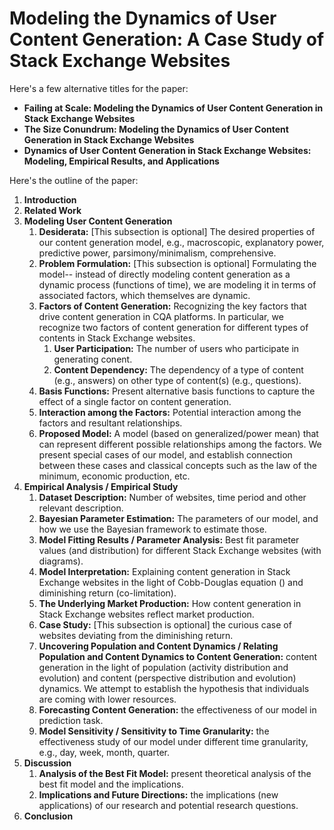 # Modeling the Dynamics of User Content Generation: A Case Study of Stack Exchange Websites
Here's a few alternative titles for the paper:
- **Failing at Scale: Modeling the Dynamics of User Content Generation in Stack Exchange Websites**
- **The Size Conundrum: Modeling the Dynamics of User Content Generation in Stack Exchange Websites**
- **Dynamics of User Content Generation in Stack Exchange Websites: Modeling, Empirical Results, and Applications**



Here's the outline of the paper:
1. **Introduction**
2. **Related Work**
3. **Modeling User Content Generation**
   1. **Desiderata:** [This subsection is optional] The desired properties of our content generation model, e.g., macroscopic, explanatory power, predictive power, parsimony/minimalism, comprehensive.
   2. **Problem Formulation:** [This subsection is optional] Formulating the model-- instead of directly modeling content generation as a dynamic process (functions of time), we are modeling it in terms of associated factors, which themselves are dynamic.
   3. **Factors of Content Generation:** Recognizing the key factors that drive content generation in CQA platforms. In particular, we recognize two factors of content generation for different types of contents in Stack Exchange websites. 
       1. **User Participation:** The number of users who participate in generating conent.
       2. **Content Dependency:**  The dependency of a type of content (e.g., answers) on other type of content(s) (e.g., questions).
   4. **Basis Functions:** Present alternative basis functions to capture the effect of a single factor on content generation. 
   5. **Interaction among the Factors:** Potential interaction among the factors and resultant relationships. 
   6. **Proposed Model:** A model (based on generalized/power mean) that can represent different possible relationships among the factors. We present special cases of our model, and establish connection between these cases and classical concepts such as the law of the minimum, economic production, etc.
4. **Empirical Analysis / Empirical Study**
   1. **Dataset Description:** Number of websites, time period and other relevant description.
   2. **Bayesian Parameter Estimation:** The parameters of our model, and how we use the Bayesian framework to estimate those.
   3. **Model Fitting Results / Parameter Analysis:** Best fit parameter values (and distribution) for different Stack Exchange websites (with diagrams).
   4. **Model Interpretation:** Explaining content generation in Stack Exchange websites in the light of Cobb-Douglas equation () and diminishing return (co-limitation).   
   5. **The Underlying Market Production:** How content generation in Stack Exchange websites reflect market production.
   6. **Case Study:** [This subsection is optional] the curious case of websites deviating from the diminishing return.
   7. **Uncovering Population and Content Dynamics / Relating Population and Content Dynamics to Content Generation:** content generation in the light of population (activity distribution and evolution) and content (perspective distribution and evolution) dynamics. We attempt to establish the hypothesis that individuals are coming with lower resources.
   8. **Forecasting Content Generation:** the effectiveness of our model in prediction task.
   9. **Model Sensitivity / Sensitivity to Time Granularity:** the effectiveness study of our model under different time granularity, e.g., day, week, month, quarter.
5. **Discussion**
   1. **Analysis of the Best Fit Model:** present theoretical analysis of the best fit model and the implications.
   2. **Implications and Future Directions:** the implications (new applications) of our research and potential research questions. 
6. **Conclusion**
